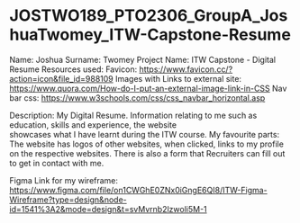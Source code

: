 # JOSTWO189_PTO2306_GroupA_JoshuaTwomey_ITW-Capstone-Resume

Name: Joshua
Surname: Twomey
Project Name: ITW Capstone - Digital Resume
Resources used:
Favicon: https://www.favicon.cc/?action=icon&file_id=988109
Images with Links to external site: https://www.quora.com/How-do-I-put-an-external-image-link-in-CSS
Nav bar css: https://www.w3schools.com/css/css_navbar_horizontal.asp


Description:
My Digital Resume. Information relating to me such as education, skills and experience, the website  
showcases what I have learnt during the ITW course. My favourite parts: The website has logos of other websites, when clicked, links to my profile on the respective websites. There is also a form that Recruiters can fill out to get in contact with me. 

Figma Link for my wireframe: https://www.figma.com/file/on1CWGhE0ZNx0iGngE6QI8/ITW-Figma-Wireframe?type=design&node-id=1541%3A2&mode=design&t=svMvrnb2lzwoli5M-1
